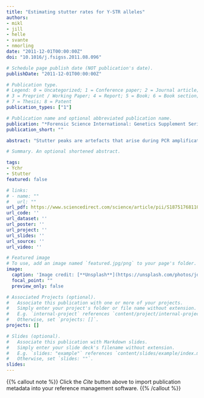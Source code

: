 ```yaml
---
title: "Estimating stutter rates for Y-STR alleles"
authors:
- mikl
- jill
- helle
- svante
- nmorling
date: "2011-12-01T00:00:00Z"
doi: "10.1016/j.fsigss.2011.08.096"

# Schedule page publish date (NOT publication's date).
publishDate: "2011-12-01T00:00:00Z"

# Publication type.
# Legend: 0 = Uncategorized; 1 = Conference paper; 2 = Journal article;
# 3 = Preprint / Working Paper; 4 = Report; 5 = Book; 6 = Book section;
# 7 = Thesis; 8 = Patent
publication_types: ["1"]

# Publication name and optional abbreviated publication name.
publication: "*Forensic Science International: Genetics Supplement Series 2011, 3*(1)"
publication_short: ""

abstract: "Stutter peaks are artefacts that arise during PCR amplification of short tandem repeats. Stutter peaks are especially important in forensic case work with DNA mixtures. The aim of the study was primarily to estimate the stutter rates of the AmpFlSTR Yfiler kit. We found that the stutter rates differ at the allelic level and with the parental peak height."

# Summary. An optional shortened abstract.

tags:
- Ychr
- Stutter
featured: false

# links:
# - name: ""
#   url: ""
url_pdf: https://www.sciencedirect.com/science/article/pii/S1875176811000977
url_code: ''
url_dataset: ''
url_poster: ''
url_project: ''
url_slides: ''
url_source: ''
url_video: ''

# Featured image
# To use, add an image named `featured.jpg/png` to your page's folder. 
image:
  caption: 'Image credit: [**Unsplash**](https://unsplash.com/photos/jdD8gXaTZsc)'
  focal_point: ""
  preview_only: false

# Associated Projects (optional).
#   Associate this publication with one or more of your projects.
#   Simply enter your project's folder or file name without extension.
#   E.g. `internal-project` references `content/project/internal-project/index.md`.
#   Otherwise, set `projects: []`.
projects: []

# Slides (optional).
#   Associate this publication with Markdown slides.
#   Simply enter your slide deck's filename without extension.
#   E.g. `slides: "example"` references `content/slides/example/index.md`.
#   Otherwise, set `slides: ""`.
slides:
---
```


{{% callout note %}}
Click the *Cite* button above to import publication metadata into your reference management software.
{{% /callout %}}

